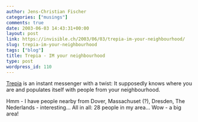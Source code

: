 ```yaml
---
author: Jens-Christian Fischer
categories: ["musings"]
comments: true
date: 2003-06-03 14:43:31+00:00
layout: post
link: https://invisible.ch/2003/06/03/trepia-im-your-neighbourhood/
slug: trepia-im-your-neighbourhood
tags: ["blog"]
title: Trepia - IM your neighbourhood
type: post
wordpress_id: 110
---
```


[Trepia](https://www.trepia.com) is an instant messenger with a twist: It supposedly knows where you are and populates itself with people from your neighbourhood.

Hmm - I have people nearby from Dover, Massachuset (?), Dresden, The Nederlands - interesting... All in all: 28 people in my area... Wow - a big area!

